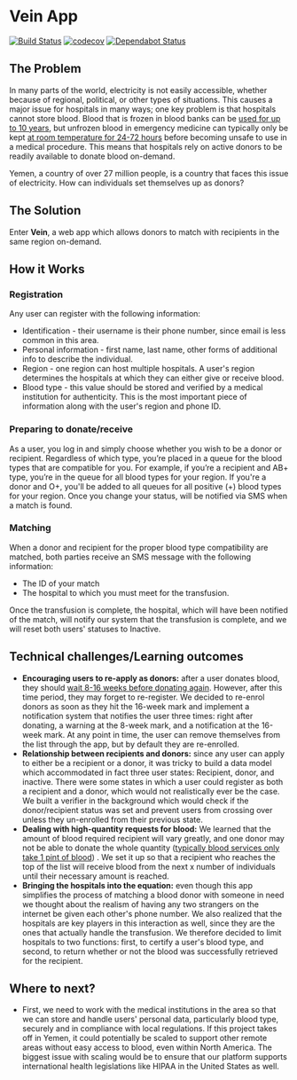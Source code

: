 # Vein App

[![Build Status](https://travis-ci.com/Abdulwahaab710/vein.svg?token=bpyKsaqf92KAMzyEvsW1&branch=master)](https://travis-ci.com/Abdulwahaab710/vein) [![codecov](https://codecov.io/gh/abdulwahaab710/vein/branch/master/graph/badge.svg)](https://codecov.io/gh/abdulwahaab710/vein) [![Dependabot Status](https://api.dependabot.com/badges/status?host=github&repo=Abdulwahaab710/vein&identifier=159978730)](https://dependabot.com)

## The Problem

In many parts of the world, electricity is not easily accessible, whether because of regional, political, or other types of situations. This causes a major issue for hospitals in many ways; one key problem is that hospitals cannot store blood. Blood that is frozen in blood banks can be [used for up to 10 years](https://thebloodconnection.org/products-services/laboratory-services/frozen-blood-program/), but unfrozen blood in emergency medicine can typically only be kept [at room temperature for 24-72 hours](https://www.ncbi.nlm.nih.gov/pubmed/17958534) before becoming unsafe to use in a medical procedure. This means that hospitals rely on active donors to be readily available to donate blood on-demand.

Yemen, a country of over 27 million people, is a country that faces this issue of electricity. How can individuals set themselves up as donors?

## The Solution
Enter **Vein**, a web app which allows donors to match with recipients in the same region on-demand.

## How it Works

### Registration

Any user can register with the following information:

* Identification - their username is their phone number, since email is less common in this area.
* Personal information - first name, last name, other forms of additional info to describe the individual.
* Region - one region can host multiple hospitals. A user's region determines the hospitals at which they can either give or receive blood.
* Blood type - this value should be stored and verified by a medical institution for authenticity. This is the most important piece of information along with the user's region and phone ID.

### Preparing to donate/receive

As a user, you log in and simply choose whether you wish to be a donor or recipient. Regardless of which type, you’re placed in a queue for the blood types that are compatible for you. For example, if you’re a recipient and AB+ type, you’re in the queue for all blood types for your region. If you're a donor and O+, you'll be added to all queues for all positive (+) blood types for your region.
Once you change your status, will be notified via SMS when a match is found.

### Matching

When a donor and recipient for the proper blood type compatibility are matched, both parties receive an SMS message with the following information:
* The ID of your match
* The hospital to which you must meet for the transfusion.

Once the transfusion is complete, the hospital, which will have been notified of the match, will notify our system that the transfusion is complete, and we will reset both users' statuses to Inactive.

## Technical challenges/Learning outcomes
* **Encouraging users to re-apply as donors:** after a user donates blood, they should [wait 8-16 weeks before donating again](https://www.redcrossblood.org/faq.html). However, after this time period, they may forget to re-register. We decided to re-enrol donors as soon as they hit the 16-week mark and implement a notification system that notifies the user three times: right after donating, a warning at the 8-week mark, and a notification at the 16-week mark. At any point in time, the user can remove themselves from the list through the app, but by default they are re-enrolled.
* **Relationship between recipients and donors:** since any user can apply to either be a recipient or a donor, it was tricky to build a data model which accommodated in fact three user states: Recipient, donor, and inactive. There were some states in which a user could register as both a recipient and a donor, which would not realistically ever be the case. We built a verifier in the background which would check if the donor/recipient status was set and prevent users from crossing over unless they un-enrolled from their previous state.
* **Dealing with high-quantity requests for blood:** We learned that the amount of blood required recipient will vary greatly, and one donor may not be able to donate the whole quantity ([typically blood services only take 1 pint of blood](https://blood.ca/en/blood/faqs-whole-blood-donations)) . We set it up so that a recipient who reaches the top of the list will receive blood from the next x number of individuals until their necessary amount is reached.
* **Bringing the hospitals into the equation:** even though this app simplifies the process of matching a blood donor with someone in need we thought about the realism of having any two strangers on the internet be given each other's phone number. We also realized that the hospitals are key players in this interaction as well, since they are the ones that actually handle the transfusion. We therefore decided to limit hospitals to two functions: first, to certify a user's blood type, and second, to return whether or not the blood was successfully retrieved for the recipient.

## Where to next?

* First, we need to work with the medical institutions in the area so that we can store and handle users' personal data, particularly blood type, securely and in compliance with local regulations. If this project takes off in Yemen, it could potentially be scaled to support other remote areas without easy access to blood, even within North America. The biggest issue with scaling would be to ensure that our platform supports international health legislations like HIPAA in the United States as well.

